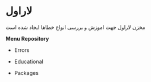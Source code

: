 # لاراول 

مخزن لاراول جهت اموزش و بررسی انواع خطاها ایجاد شده است

__Menu Repository__

* Errors

* Educational

* Packages











